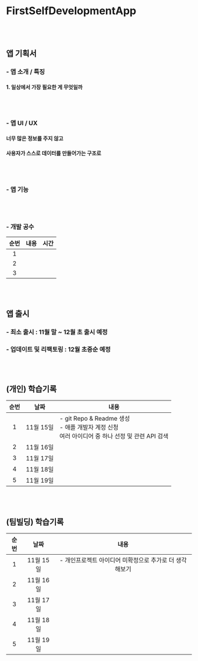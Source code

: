 # FirstSelfDevelopmentApp
<br/><br/>
## 앱 기획서
### -  앱 소개 / 특징
#### 1. 일상에서 가장 필요한 게 무엇일까
<br/><br/>
### -  앱 UI / UX
#### 너무 많은 정보를 주지 않고
#### 사용자가 스스로 데이터를 만들어가는 구조로
#### 
<br/><br/>
### -  앱 기능
#### 
#### 
<br/><br/>
### -  개발 공수
|순번|내용|시간|
|:---:|:-----:|:-------:|
|1|||
|2|||
|3|||

<br/><br/>
## 앱 출시
### - 최소 출시 : 11월 말 ~ 12월 초 출시 예정
### - 업데이트 및 리팩토링 : 12월 초중순 예정

<br/><br/>
## (개인) 학습기록
|순번|날짜|<center>내용</center>|
|:---:|:-----:|:-------|
|1|11월 15일|- git Repo & Readme 생성 <br/> - 애플 개발자 계정 신청 <br/> 여러 아이디어 중 하나 선정 및 관련 API 검색|
|2|11월 16일||
|3|11월 17일||
|4|11월 18일||
|5|11월 19일||

<br/><br/>
## (팀빌딩) 학습기록
|순번|날짜|<center>내용</center>|
|:---:|:-----:|:-------:|
|1|11월 15일|- 개인프로젝트 아이디어 미확정으로 추가로 더 생각해보기|
|2|11월 16일||
|3|11월 17일||
|4|11월 18일||
|5|11월 19일||

